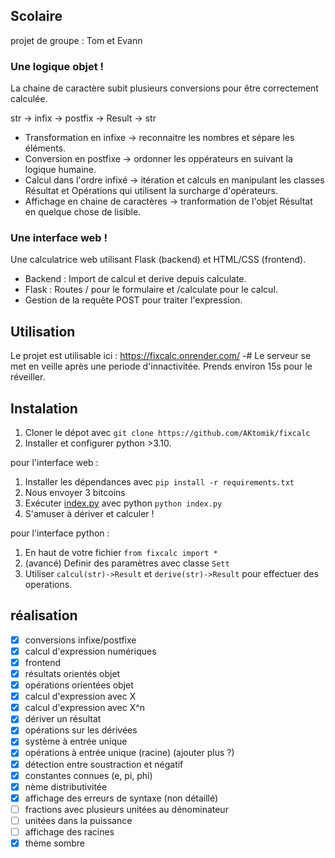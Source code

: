 ## Scolaire
projet de groupe : Tom et Evann
### Une logique objet !
La chaine de caractère subit plusieurs conversions pour être correctement calculée.

str → infix → postfix → Result → str
- Transformation en infixe → reconnaitre les nombres et sépare les éléments.
- Conversion en postfixe → ordonner les oppérateurs en suivant la logique humaine.
- Calcul dans l'ordre infixé → itération et calculs en manipulant les classes Résultat et Opérations qui utilisent la surcharge d'opérateurs.
- Affichage en chaine de caractères → tranformation de l'objet Résultat en quelque chose de lisible.
### Une interface web !
Une calculatrice web utilisant Flask (backend) et HTML/CSS (frontend).
- Backend : Import de calcul et derive depuis calculate.
- Flask : Routes / pour le formulaire et /calculate pour le calcul.
- Gestion de la requête POST pour traiter l'expression.

## Utilisation
Le projet est utilisable ici : https://fixcalc.onrender.com/
-# Le serveur se met en veille après une periode d'innactivitée. Prends environ 15s pour le réveiller.

## Instalation
1) Cloner le dépot avec `git clone https://github.com/AKtomik/fixcalc`
2) Installer et configurer python >3.10.

pour l'interface web :

1) Installer les dépendances avec `pip install -r requirements.txt`
2) Nous envoyer 3 bitcoins
3) Exécuter [index.py](./index.py) avec python `python index.py`
4) S'amuser à dériver et calculer !
  
pour l'interface python :

1) En haut de votre fichier `from fixcalc import *`
2) (avancé) Definir des paramètres avec classe `Sett`
3) Utiliser `calcul(str)->Result` et `derive(str)->Result` pour effectuer des operations.

## réalisation
- [x] conversions infixe/postfixe
- [x] calcul d'expression numériques
- [x] frontend
- [x] résultats orientés objet
- [x] opérations orientées objet
- [x] calcul d'expression avec X
- [x] calcul d'expression avec X^n
- [x] dériver un résultat
- [x] opérations sur les dérivées
- [x] système à entrée unique
- [x] opérations à entrée unique (racine) (ajouter plus ?)
- [x] détection entre soustraction et négatif
- [x] constantes connues (e, pi, phi)
- [x] nème distributivitée
- [x] affichage des erreurs de syntaxe (non détaillé)
- [ ] fractions avec plusieurs unitées au dénominateur
- [ ] unitées dans la puissance
- [ ] affichage des racines
- [x] thème sombre
